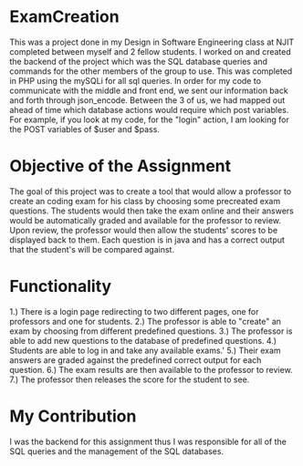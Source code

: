 # ExamCreation


This was a project done in my Design in Software Engineering class at NJIT completed between myself and 2 fellow students. I worked on and created the backend of the project which was the SQL database queries and commands for the other members of the group to use.
This was completed in PHP using the mySQLi for all sql queries.
In order for my code to communicate with the middle and front end, we sent our information back and forth through json_encode.
Between the 3 of us, we had mapped out ahead of time which database actions would require which post variables. For example, if you look at my code, for the "login" action, I am looking for the POST variables of $user and $pass. 

# Objective of the Assignment
The goal of this project was to create a tool that would allow a professor to create an coding exam for his class by choosing some precreated exam questions. The students would then take the exam online and their answers would be automatically graded and available for the professor to review. Upon review, the professor would then allow the students' scores to be displayed back to them.
Each question is in java and has a correct output that the student's will be compared against. 

# Functionality
1.) There is a login page redirecting to two different pages, one for professors and one for students.
2.) The professor is able to "create" an exam by choosing from different predefined questions.
3.) The professor is able to add new questions to the database of predefined questions.
4.) Students are able to log in and take any available exams.'
5.) Their exam answers are graded against the predefined correct output for each question.
6.) The exam results are then available to the professor to review.
7.) The professor then releases the score for the student to see.

# My Contribution
I was the backend for this assignment thus I was responsible for all of the SQL queries and the management of the SQL databases.

